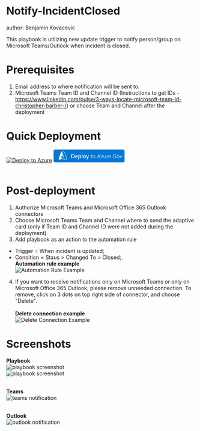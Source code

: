 # Notify-IncidentClosed
author: Benjamin Kovacevic

This playbook is utilizing new update trigger to notify person/group on Microsoft Teams/Outlook when incident is closed.

# Prerequisites

1. Email address to where notification will be sent to.
2. Microsoft Teams Team ID and Channel ID (Instructions to get IDs - https://www.linkedin.com/pulse/3-ways-locate-microsoft-team-id-christopher-barber-/) or choose Team and Channel after the deployment

# Quick Deployment
[![Deploy to Azure](https://aka.ms/deploytoazurebutton)](https://portal.azure.com/#create/Microsoft.Template/uri/https%3A%2F%2Fraw.githubusercontent.com%2FAzure%2FAzure-Sentinel%2Fmaster%2FSolutions%2FSentinelSOARessentials%2FPlaybooks%2FNotify-IncidentClosed%2Fazuredeploy.json)
[![Deploy to Azure Gov](https://raw.githubusercontent.com/Azure/azure-quickstart-templates/master/1-CONTRIBUTION-GUIDE/images/deploytoazuregov.png)](https://portal.azure.us/#create/Microsoft.Template/uri/https%3A%2F%2Fraw.githubusercontent.com%2FAzure%2FAzure-Sentinel%2Fmaster%2FSolutions%2FSentinelSOARessentials%2FPlaybooks%2FNotify-IncidentClosed%2Fazuredeploy.json)
<br><br>

# Post-deployment
1. Authorize Microsoft Teams and Microsoft Office 365 Outlook connectors
2. Choose Microsoft Teams Team and Channel where to send the adaptive card (only if Team ID and Channel ID were not added during the deployment)
3. Add playbook as an action to the automation rule 
- Trigger = When incident is updated;  
- Condition = Staus > Changed To > Closed;.<br>
**Automation rule example**<br>
![Automation Rule Example](./images/AutomationRuleExampleLight.jpg)
4. If you want to receive notifications only on Microsoft Teams or only on Microsoft Office 365 Outlook, please remove unneeded connection. To remove, click on 3 dots on top right side of connector, and choose "Delete".<br><br>
**Delete connection example**<br>
![Delete Connection Example](./images/DeleteConnectionExample.jpg)

# Screenshots

**Playbook** <br>
![playbook screenshot](./images/playbookDark.png)<br>
![playbook screenshot](./images/playbookLight.png)<br><br>

**Teams** <br>
![teams notification](./images/TeamsNotificationDark.jpg)<br><br>

**Outlook** <br>
![outlook notification](./images/OutlookNotificationDark.png)<br><br>